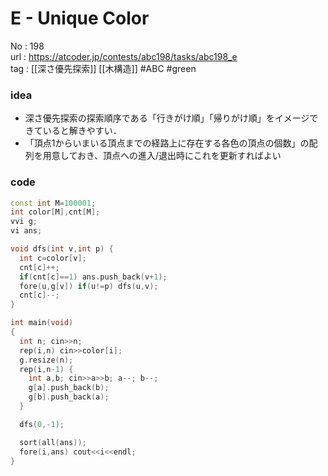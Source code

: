 # E - Unique Color

No	: 198  
url	: https://atcoder.jp/contests/abc198/tasks/abc198_e  
tag	: [[深さ優先探索]] [[木構造]]  #ABC #green

### idea
- 深さ優先探索の探索順序である「行きがけ順」「帰りがけ順」をイメージできていると解きやすい．
- 「頂点1からいまいる頂点までの経路上に存在する各色の頂点の個数」の配列を用意しておき、頂点への進入/退出時にこれを更新すればよい

### code
```cpp
const int M=100001;
int color[M],cnt[M];
vvi g;
vi ans;

void dfs(int v,int p) {
  int c=color[v];
  cnt[c]++;
  if(cnt[c]==1) ans.push_back(v+1);
  fore(u,g[v]) if(u!=p) dfs(u,v);
  cnt[c]--;
}

int	main(void)
{
  int n; cin>>n;
  rep(i,n) cin>>color[i];
  g.resize(n);
  rep(i,n-1) {
    int a,b; cin>>a>>b; a--; b--;
    g[a].push_back(b);
    g[b].push_back(a);
  }

  dfs(0,-1);

  sort(all(ans));
  fore(i,ans) cout<<i<<endl;
}
```